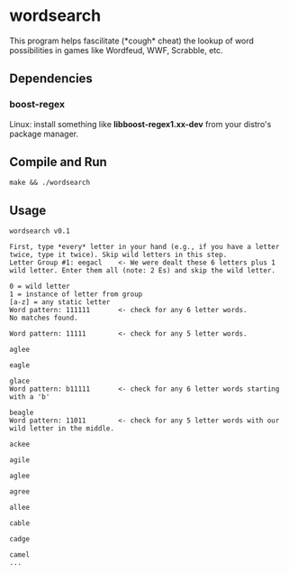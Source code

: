 # wordsearch
This program helps fascilitate (&ast;cough&ast; cheat) the lookup of word possibilities in games like Wordfeud, WWF, Scrabble, etc.

## Dependencies
### boost-regex
Linux: install something like **libboost-regex1.xx-dev** from your distro's package manager.

## Compile and Run
`make && ./wordsearch`

## Usage
```
wordsearch v0.1

First, type *every* letter in your hand (e.g., if you have a letter twice, type it twice). Skip wild letters in this step. 
Letter Group #1: eegacl    <- We were dealt these 6 letters plus 1 wild letter. Enter them all (note: 2 Es) and skip the wild letter.

0 = wild letter
1 = instance of letter from group
[a-z] = any static letter
Word pattern: 111111       <- check for any 6 letter words.
No matches found.

Word pattern: 11111        <- check for any 5 letter words.

aglee

eagle

glace
Word pattern: b11111       <- check for any 6 letter words starting with a 'b'

beagle
Word pattern: 11011        <- check for any 5 letter words with our wild letter in the middle.

ackee

agile

aglee

agree

allee

cable

cadge

camel
...
```
